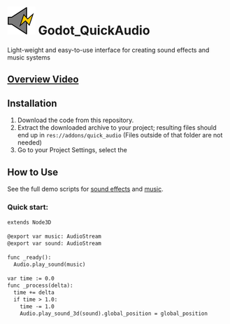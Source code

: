 # ![Icon](https://raw.githubusercontent.com/BtheDestroyer/Godot_QuickAudio/1.0/addons/quick_audio/icon.svg) Godot_QuickAudio

Light-weight and easy-to-use interface for creating sound effects and music systems

## [Overview Video](https://www.youtube.com/watch?v=OEpfdmW6_s0)


## Installation

1. Download the code from this repository.
1. Extract the downloaded archive to your project; resulting files should end up in `res://addons/quick_audio` (Files outside of that folder are not needed)
1. Go to your Project Settings, select the 

## How to Use

See the full demo scripts for [sound effects](https://github.com/BtheDestroyer/Godot_QuickAudio/blob/master/addons/quick_audio/SFXDemo.gd) and [music](https://github.com/BtheDestroyer/Godot_QuickAudio/blob/master/addons/quick_audio/MusicDemo.gd).

### Quick start:

```gdscript
extends Node3D

@export var music: AudioStream
@export var sound: AudioStream

func _ready():
  Audio.play_sound(music)

var time := 0.0
func _process(delta):
  time += delta
  if time > 1.0:
	time -= 1.0
	Audio.play_sound_3d(sound).global_position = global_position
```

